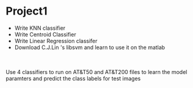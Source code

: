 # Project1

* Write KNN classifier
* Write Centroid Classifier
* Write Linear Regression classifer
* Download C.J.Lin 's libsvm and learn to use it on the matlab

 <br/><br/>Use 4 classifiers to run on AT&T50 and AT&T200 files to learn the model paramters and predict the class labels for test images 
